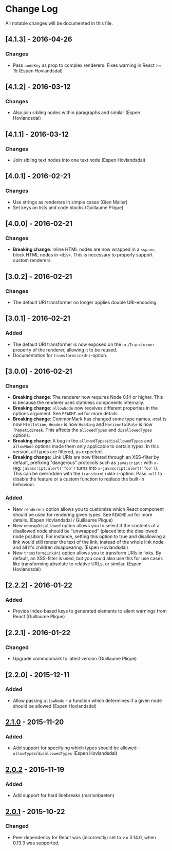 # Change Log

All notable changes will be documented in this file.

## [4.1.3] - 2016-04-26

### Changes

- Pass `nodeKey` as prop to complex renderers. Fixes warning in React >= 15 (Espen Hovlandsdal)

## [4.1.2] - 2016-03-12

### Changes

- Also join sibling nodes within paragraphs and similar (Espen Hovlandsdal)

## [4.1.1] - 2016-03-12

### Changes

- Join sibling text nodes into one text node (Espen Hovlandsdal)

## [4.0.1] - 2016-02-21

### Changes

- Use strings as renderers in simple cases (Glen Mailer)
- Set keys on lists and code blocks (Guillaume Plique)

## [4.0.0] - 2016-02-21

### Changes

- **Breaking change**: Inline HTML nodes are now wrapped in a `<span>`, block HTML nodes in `<div>`. This is necessary to properly support custom renderers.

## [3.0.2] - 2016-02-21

### Changes

- The default URI transformer no longer applies double URI-encoding.

## [3.0.1] - 2016-02-21

### Added

- The default URI transformer is now exposed on the `uriTransformer` property of the renderer, allowing it to be reused.
- Documentation for `transformLinkUri`-option.

## [3.0.0] - 2016-02-21

### Changes

- **Breaking change**: The renderer now requires Node 0.14 or higher. This is because the renderer uses stateless components internally.
- **Breaking change**: `allowNode` now receives different properties in the options argument. See `README.md` for more details.
- **Breaking change**: CommonMark has changed some type names. `Html` is now `HtmlInline`, `Header` is now `Heading` and `HorizontalRule` is now `ThematicBreak`. This affects the `allowedTypes` and `disallowedTypes` options.
- **Breaking change**: A bug in the `allowedTypes`/`disallowedTypes` and `allowNode` options made them only applicable to certain types. In this version, all types are filtered, as expected.
- **Breaking change**: Link URIs are now filtered through an XSS-filter by default, prefixing "dangerous" protocols such as `javascript:` with `x-` (eg: `javascript:alert('foo')` turns into `x-javascript:alert('foo')`). This can be overridden with the `transformLinkUri`-option. Pass `null` to disable the feature or a custom function to replace the built-in behaviour.

### Added

- New `renderers` option allows you to customize which React component should be used for rendering given types. See `README.md` for more details. (Espen Hovlandsdal / Guillaume Plique)
- New `unwrapDisallowed` option allows you to select if the contents of a disallowed node should be "unwrapped" (placed into the disallowed node position). For instance, setting this option to true and disallowing a link would still render the text of the link, instead of the whole link node and all it's children disappearing. (Espen Hovlandsdal)
- New `transformLinkUri` option allows you to transform URIs in links. By default, an XSS-filter is used, but you could also use this for use cases like transforming absolute to relative URLs, or similar. (Espen Hovlandsdal)

## [2.2.2] - 2016-01-22

### Added

- Provide index-based keys to generated elements to silent warnings from React (Guillaume Plique)

## [2.2.1] - 2016-01-22

### Changed

- Upgrade commonmark to latest version (Guillaume Plique)

## [2.2.0] - 2015-12-11

### Added

- Allow passing `allowNode` - a function which determines if a given node should be allowed (Espen Hovlandsdal)

## [2.1.0] - 2015-11-20

### Added

- Add support for specifying which types should be allowed - `allowTypes`/`disallowedTypes` (Espen Hovlandsdal)

## [2.0.2] - 2015-11-19

### Added

- Add support for hard linebreaks (marlonbaeten)

## [2.0.1] - 2015-10-22

### Changed

- Peer dependency for React was (incorrectly) set to >= 0.14.0, when 0.13.3 was supported.

[2.1.0]: https://github.com/rexxars/commonmark-react-renderer/compare/v2.0.2...v2.1.0
[2.0.2]: https://github.com/rexxars/commonmark-react-renderer/compare/v2.0.1...v2.0.2
[2.0.1]: https://github.com/rexxars/commonmark-react-renderer/compare/90b2489a515bca26d0d58954ab098a48bedee406...v2.0.1
